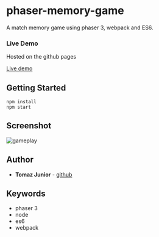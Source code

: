 # phaser-memory-game

A match memory game using phaser 3, webpack and ES6.

### Live Demo
Hosted on the github pages

<a href="http://TomazJunior.github.io/phaser-memory-game/" target="_blank">Live demo</a>

## Getting Started
```
npm install
npm start
```

## Screenshot
![gameplay](https://github.com/TomazJunior/phaser-memory-game/blob/master/assets/screen-shots/memory-game-screen-shot2.PNG?raw=true)

## Author

* **Tomaz Junior** - [github](https://github.com/TomazJunior)

## Keywords
- phaser 3
- node
- es6
- webpack